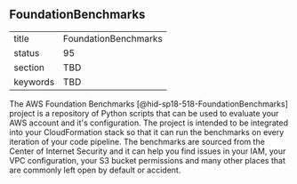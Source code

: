 ## FoundationBenchmarks


|          |                      |
| -------- | -------------------- |
| title    | FoundationBenchmarks |
| status   | 95                   |
| section  | TBD                  |
| keywords | TBD                  |




The AWS Foundation Benchmarks [@hid-sp18-518-FoundationBenchmarks]
project is a repository of Python scripts that can be used to evaluate
your AWS account and it's configuration. The project is intended to be
integrated into your CloudFormation stack so that it can run the
benchmarks on every iteration of your code pipeline. The benchmarks are
sourced from the Center of Internet Security and it can help you find
issues in your IAM, your VPC configuration, your S3 bucket permissions
and many other places that are commonly left open by default or
accident.
